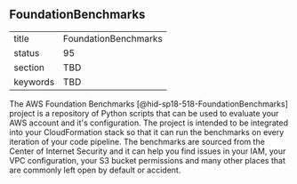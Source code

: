 ## FoundationBenchmarks


|          |                      |
| -------- | -------------------- |
| title    | FoundationBenchmarks |
| status   | 95                   |
| section  | TBD                  |
| keywords | TBD                  |




The AWS Foundation Benchmarks [@hid-sp18-518-FoundationBenchmarks]
project is a repository of Python scripts that can be used to evaluate
your AWS account and it's configuration. The project is intended to be
integrated into your CloudFormation stack so that it can run the
benchmarks on every iteration of your code pipeline. The benchmarks are
sourced from the Center of Internet Security and it can help you find
issues in your IAM, your VPC configuration, your S3 bucket permissions
and many other places that are commonly left open by default or
accident.
